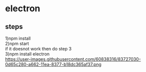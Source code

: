 # electron
## steps</br> 
1)npm install </br>
2)npm start </br>
if it doesnot work then do step 3</br>
3)npm install electron</br>
https://user-images.githubusercontent.com/60838316/83727030-0d65c280-a662-11ea-8377-b18dc365af37.png
